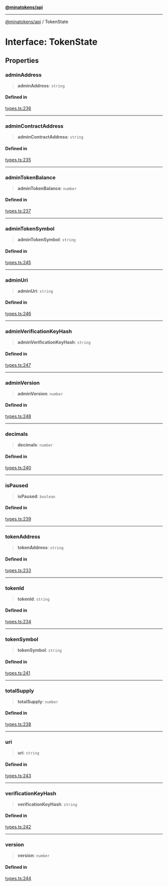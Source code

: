 [**@minatokens/api**](../README.md)

***

[@minatokens/api](../globals.md) / TokenState

# Interface: TokenState

## Properties

### adminAddress

> **adminAddress**: `string`

#### Defined in

[types.ts:236](https://github.com/zkcloudworker/minatokens-lib/blob/main/packages/api/src/types.ts#L236)

***

### adminContractAddress

> **adminContractAddress**: `string`

#### Defined in

[types.ts:235](https://github.com/zkcloudworker/minatokens-lib/blob/main/packages/api/src/types.ts#L235)

***

### adminTokenBalance

> **adminTokenBalance**: `number`

#### Defined in

[types.ts:237](https://github.com/zkcloudworker/minatokens-lib/blob/main/packages/api/src/types.ts#L237)

***

### adminTokenSymbol

> **adminTokenSymbol**: `string`

#### Defined in

[types.ts:245](https://github.com/zkcloudworker/minatokens-lib/blob/main/packages/api/src/types.ts#L245)

***

### adminUri

> **adminUri**: `string`

#### Defined in

[types.ts:246](https://github.com/zkcloudworker/minatokens-lib/blob/main/packages/api/src/types.ts#L246)

***

### adminVerificationKeyHash

> **adminVerificationKeyHash**: `string`

#### Defined in

[types.ts:247](https://github.com/zkcloudworker/minatokens-lib/blob/main/packages/api/src/types.ts#L247)

***

### adminVersion

> **adminVersion**: `number`

#### Defined in

[types.ts:248](https://github.com/zkcloudworker/minatokens-lib/blob/main/packages/api/src/types.ts#L248)

***

### decimals

> **decimals**: `number`

#### Defined in

[types.ts:240](https://github.com/zkcloudworker/minatokens-lib/blob/main/packages/api/src/types.ts#L240)

***

### isPaused

> **isPaused**: `boolean`

#### Defined in

[types.ts:239](https://github.com/zkcloudworker/minatokens-lib/blob/main/packages/api/src/types.ts#L239)

***

### tokenAddress

> **tokenAddress**: `string`

#### Defined in

[types.ts:233](https://github.com/zkcloudworker/minatokens-lib/blob/main/packages/api/src/types.ts#L233)

***

### tokenId

> **tokenId**: `string`

#### Defined in

[types.ts:234](https://github.com/zkcloudworker/minatokens-lib/blob/main/packages/api/src/types.ts#L234)

***

### tokenSymbol

> **tokenSymbol**: `string`

#### Defined in

[types.ts:241](https://github.com/zkcloudworker/minatokens-lib/blob/main/packages/api/src/types.ts#L241)

***

### totalSupply

> **totalSupply**: `number`

#### Defined in

[types.ts:238](https://github.com/zkcloudworker/minatokens-lib/blob/main/packages/api/src/types.ts#L238)

***

### uri

> **uri**: `string`

#### Defined in

[types.ts:243](https://github.com/zkcloudworker/minatokens-lib/blob/main/packages/api/src/types.ts#L243)

***

### verificationKeyHash

> **verificationKeyHash**: `string`

#### Defined in

[types.ts:242](https://github.com/zkcloudworker/minatokens-lib/blob/main/packages/api/src/types.ts#L242)

***

### version

> **version**: `number`

#### Defined in

[types.ts:244](https://github.com/zkcloudworker/minatokens-lib/blob/main/packages/api/src/types.ts#L244)
